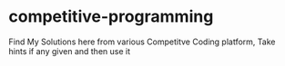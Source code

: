 # competitive-programming
Find My Solutions here from various Competitve Coding platform, Take hints if any given and then use it 

